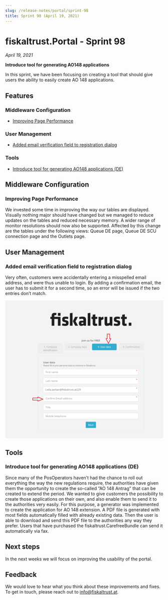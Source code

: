 ```yaml
---
slug: /release-notes/portal/sprint-98
title: Sprint 98 (April 19, 2021)
---
```


# fiskaltrust.Portal - Sprint 98
_April 19, 2021_

**Introduce tool for generating AO148 applications**

In this sprint, we have been focusing on creating a tool that should give users the ability to easily create AO 148 applications.

## Features

### Middleware Configuration

- [Improving Page Performance](#improving-page-performance)

### User Management
- [Added email verification field to registration dialog](#added-email-verification-field-to-registration-dialog)

### Tools
- [Introduce tool for generating AO148 applications (DE)](#introduce-tool-for-generating-ao148-applications-de)
 
## Middleware Configuration

### Improving Page Performance
 
We invested some time in improving the way our tables are displayed. Visually nothing major should have changed but we managed to reduce updates on the tables and reduced necessary memory. A wider range of monitor resolutions should now also be supported.
Affected by this change are the tables under the following views: Queue DE page,  Queue DE SCU connection page and the Outlets page.
 
## User Management
 
### Added email verification field to registration dialog
Very often, customers were accidentally entering a misspelled email address, and were thus unable to login. By adding a confirmation email, the user has to submit it for a second time, so an error will be issued if the two entries don’t match.
 
![VerificationEmail](images/sprint-98/VerificationEmail.png)
 
## Tools
 
### Introduce tool for generating AO148 applications (DE)
Since many of the PosOperators haven’t had the chance to roll out everything the way the new regulations require, the authorities have given them the opportunity to create the  so-called ”AO 148 Antrag” that can be created to extend the period. We wanted to give customers the possibility to create those applications on their own, and also enable them to send it to the authorities very easily.
For this purpose, a generator was implemented to create the application for AO 148 extension. A PDF file is generated with most fields automatically filled with already existing data. Then the user is able to download and send this PDF file to the authorities any way they prefer. Users that have purchased the fiskaltrust.CarefreeBundle can send it automatically via fax.
 
## Next steps
 
In the next weeks we will focus on improving the usability of the portal.
## Feedback
 
We would love to hear what you think about these improvements and fixes. To get in touch, please reach out to [info@fiskaltrust.at](mailto:info@fiskaltrust.at). 
